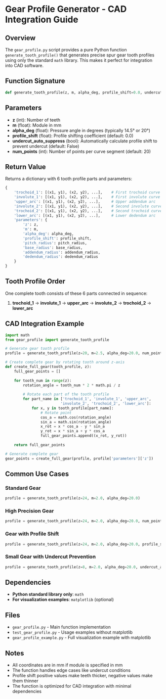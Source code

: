 # Gear Profile Generator - CAD Integration Guide

## Overview

The `gear_profile.py` script provides a pure Python function `generate_tooth_profile()` that generates precise spur gear tooth profiles using only the standard `math` library. This makes it perfect for integration into CAD software.

## Function Signature

```python
def generate_tooth_profile(z, m, alpha_deg, profile_shift=0.0, undercut_auto_suppress=False, num_points=20):
```

## Parameters

- **z** (int): Number of teeth
- **m** (float): Module in mm 
- **alpha_deg** (float): Pressure angle in degrees (typically 14.5° or 20°)
- **profile_shift** (float): Profile shifting coefficient (default: 0.0)
- **undercut_auto_suppress** (bool): Automatically calculate profile shift to prevent undercut (default: False)
- **num_points** (int): Number of points per curve segment (default: 20)

## Return Value

Returns a dictionary with 6 tooth profile parts and parameters:

```python
{
    'trochoid_1': [(x1, y1), (x2, y2), ...],    # First trochoid curve
    'involute_1': [(x1, y1), (x2, y2), ...],    # First involute curve  
    'upper_arc': [(x1, y1), (x2, y2), ...],     # Upper addendum arc
    'involute_2': [(x1, y1), (x2, y2), ...],    # Second involute curve
    'trochoid_2': [(x1, y1), (x2, y2), ...],    # Second trochoid curve
    'lower_arc': [(x1, y1), (x2, y2), ...],     # Lower dedendum arc
    'parameters': {
        'z': z,
        'm': m,
        'alpha_deg': alpha_deg,
        'profile_shift': profile_shift,
        'pitch_radius': pitch_radius,
        'base_radius': base_radius,
        'addendum_radius': addendum_radius,
        'dedendum_radius': dedendum_radius
    }
}
```

## Tooth Profile Order

One complete tooth consists of these 6 parts connected in sequence:
1. **trochoid_1** → **involute_1** → **upper_arc** → **involute_2** → **trochoid_2** → **lower_arc**

## CAD Integration Example

```python
import math
from gear_profile import generate_tooth_profile

# Generate gear tooth profile
profile = generate_tooth_profile(z=20, m=2.5, alpha_deg=20.0, num_points=30)

# Create complete gear by rotating tooth around z-axis
def create_full_gear(tooth_profile, z):
    full_gear_points = []
    
    for tooth_num in range(z):
        rotation_angle = tooth_num * 2 * math.pi / z
        
        # Rotate each part of the tooth profile
        for part_name in ['trochoid_1', 'involute_1', 'upper_arc', 
                         'involute_2', 'trochoid_2', 'lower_arc']:
            for x, y in tooth_profile[part_name]:
                # Rotate point
                cos_a = math.cos(rotation_angle)
                sin_a = math.sin(rotation_angle)
                x_rot = x * cos_a - y * sin_a
                y_rot = x * sin_a + y * cos_a
                full_gear_points.append((x_rot, y_rot))
    
    return full_gear_points

# Generate complete gear
gear_points = create_full_gear(profile, profile['parameters']['z'])
```

## Common Use Cases

### Standard Gear
```python
profile = generate_tooth_profile(z=24, m=2.0, alpha_deg=20.0)
```

### High Precision Gear  
```python
profile = generate_tooth_profile(z=24, m=2.0, alpha_deg=20.0, num_points=100)
```

### Gear with Profile Shift
```python
profile = generate_tooth_profile(z=24, m=2.0, alpha_deg=20.0, profile_shift=0.3)
```

### Small Gear with Undercut Prevention
```python
profile = generate_tooth_profile(z=8, m=2.0, alpha_deg=20.0, undercut_auto_suppress=True)
```

## Dependencies

- **Python standard library only**: `math`
- **For visualization examples**: `matplotlib` (optional)

## Files

- `gear_profile.py` - Main function implementation
- `test_gear_profile.py` - Usage examples without matplotlib
- `gear_profile_example.py` - Full visualization example with matplotlib

## Notes

- All coordinates are in mm if module is specified in mm
- The function handles edge cases like undercut conditions
- Profile shift positive values make teeth thicker, negative values make them thinner
- The function is optimized for CAD integration with minimal dependencies
